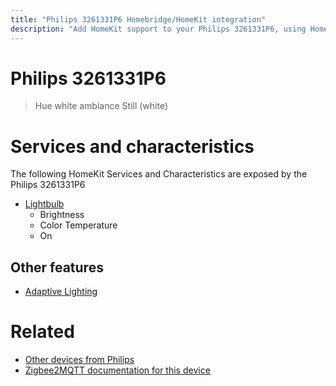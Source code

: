 ```yaml
---
title: "Philips 3261331P6 Homebridge/HomeKit integration"
description: "Add HomeKit support to your Philips 3261331P6, using Homebridge, Zigbee2MQTT and homebridge-z2m."
---
```

<!---
This file has been GENERATED using src/docgen/docgen.ts
DO NOT EDIT THIS FILE MANUALLY!
-->
# Philips 3261331P6
> Hue white ambiance Still (white)


# Services and characteristics
The following HomeKit Services and Characteristics are exposed by
the Philips 3261331P6

* [Lightbulb](../../light.md)
  * Brightness
  * Color Temperature
  * On

## Other features
* [Adaptive Lighting](../../light.md)

# Related
* [Other devices from Philips](../index.md#philips)
* [Zigbee2MQTT documentation for this device](https://www.zigbee2mqtt.io/devices/3261331P6.html)